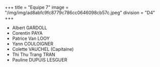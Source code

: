 +++
title = "Equipe 7"
image = "/img/img/ad8abfc9fc8779c786cc0646098cb57c.jpeg"
division = "D4"
+++


* Albert GARDOLL
* Corentin PAYA
* Patrice Van LOOY
* Yann COULOIGNER
* Colette VAUCHEL (Capitaine)
* Thi Thu Trang TRAN
* Pauline DUPUIS LESGUER
